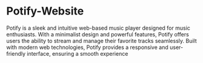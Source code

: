 # Potify-Website
Potify is a sleek and intuitive web-based music player designed for music enthusiasts. With a minimalist design and powerful features, Potify offers users the ability to stream and manage their favorite tracks seamlessly. Built with modern web technologies, Potify provides a responsive and user-friendly interface, ensuring a smooth experience 
